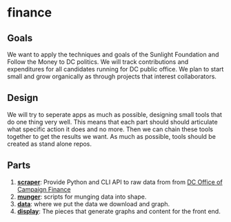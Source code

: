# finance

## Goals

We want to apply the techniques and goals of the Sunlight Foundation and Follow the Money to DC politics. We will track contributions and expenditures for all candidates running for DC public office.  We plan to start small and grow organically as through projects that interest collaborators.

## Design

We will try to seperate apps as much as possible, designing small tools that do one thing very well. This means that each part should should articulate what specific action it does and no more. Then we can chain these tools together to get the results we want. As much as possible, tools should be created as stand alone repos.

## Parts

1. **[scraper](scraper)**: Provide Python and CLI API to raw data from
   from [DC Office of Campaign Finance](http://ocf.dc.gov/index.shtm)
2. **[munger](munger)**: scripts for munging data into shape.
3. **[data](data)**: where we put the data we download and graph.
4. **[display](scraper)**: The pieces that generate graphs and content for the front end.

